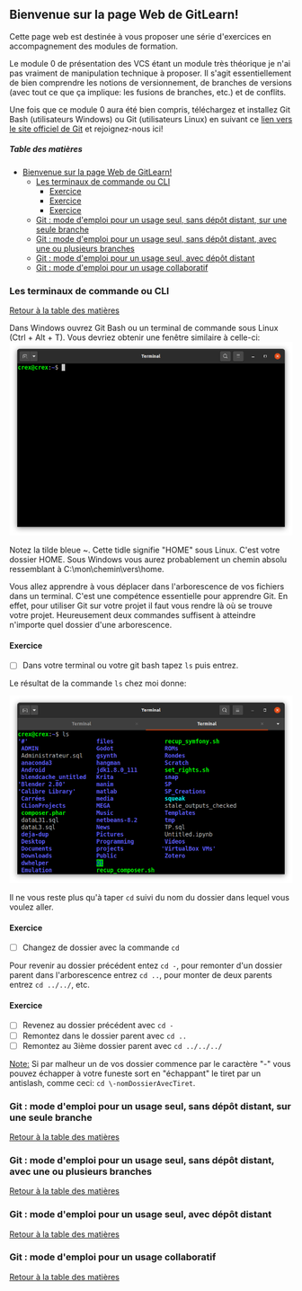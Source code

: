 ## Bienvenue sur la page Web de GitLearn!

Cette page web est destinée à vous proposer une série d'exercices en accompagnement des modules de formation.

Le module 0 de présentation des VCS étant un module très théorique je n'ai pas vraiment de manipulation technique à proposer. Il s'agit essentiellement de bien comprendre les notions de versionnement, de branches de versions (avec tout ce que ça implique: les fusions de branches, etc.) et de conflits.

Une fois que ce module 0 aura été bien compris, téléchargez et installez Git Bash (utilisateurs Windows) ou Git (utilisateurs Linux) en suivant ce [lien vers le site officiel de Git](https://git-scm.com/) et rejoignez-nous ici!


##### Table des matières
- [Bienvenue sur la page Web de GitLearn!](#bienvenue-sur-la-page-web-de-gitlearn-)
  * [Les terminaux de commande ou CLI](#les-terminaux-de-commande-ou-cli)
    + [Exercice](#exercice)
    + [Exercice](#exercice-1)
    + [Exercice](#exercice-2)
  * [Git : mode d'emploi pour un usage seul, sans dépôt distant, sur une seule branche](#git---mode-d-emploi-pour-un-usage-seul--sans-d-p-t-distant--sur-une-seule-branche)
  * [Git : mode d'emploi pour un usage seul, sans dépôt distant, avec une ou plusieurs branches](#git---mode-d-emploi-pour-un-usage-seul--sans-d-p-t-distant--avec-une-ou-plusieurs-branches)
  * [Git : mode d'emploi pour un usage seul, avec dépôt distant](#git---mode-d-emploi-pour-un-usage-seul--avec-d-p-t-distant)
  * [Git : mode d'emploi pour un usage collaboratif](#git---mode-d-emploi-pour-un-usage-collaboratif)


<!-- ======================================================================= -->
<!--                              Module 0-1                                 -->
<!-- ======================================================================= -->
### Les terminaux de commande ou CLI <a name="les-terminaux-de-commande-ou-cli"></a>
[Retour à la table des matières](#bienvenue-sur-la-page-web-de-gitlearn-)

Dans Windows ouvrez Git Bash ou un terminal de commande sous Linux (Ctrl + Alt + T). Vous devriez obtenir une fenêtre similaire à celle-ci:
![GitBash1](./images/interlude/gitBash1.png)

Notez la tilde bleue ~. Cette tidle signifie "HOME" sous Linux. C'est votre dossier HOME. Sous Windows vous aurez probablement un chemin absolu ressemblant à C:\mon\chemin\vers\home.

Vous allez apprendre à vous déplacer dans l'arborescence de vos fichiers dans un terminal. C'est une compétence essentielle pour apprendre Git. En effet, pour utiliser Git sur votre projet il faut vous rendre là où se trouve votre projet. Heureusement deux commandes suffisent à atteindre n'importe quel dossier d'une arborescence.

#### Exercice <a name="exercice"></a>

- [ ] Dans votre terminal ou votre git bash tapez `ls` puis entrez.

Le résultat de la commande `ls` chez moi donne:

![GitBash2](./images/interlude/gitBash2.png)

Il ne vous reste plus qu'à taper `cd` suivi du nom du dossier dans lequel vous voulez aller.

#### Exercice <a name="exercice-1"></a>

- [ ] Changez de dossier avec la commande `cd`

Pour revenir au dossier précédent entez `cd -`, pour remonter d'un dossier parent dans l'arborescence entrez `cd ..`, pour monter de deux parents entrez `cd ../../`, etc.

#### Exercice <a name="exercice-2"></a>

- [ ] Revenez au dossier précédent avec `cd -`
- [ ] Remontez dans le dossier parent avec `cd ..`
- [ ] Remontez au 3ième dossier parent avec `cd ../../../`

<ins>Note:</ins> Si par malheur un de vos dossier commence par le caractère "-" vous pouvez échapper à votre funeste sort en "échappant" le tiret par un antislash, comme ceci: `cd \-nomDossierAvecTiret`.




<!-- ======================================================================= -->
<!--                                Module 1                                 -->
<!-- ======================================================================= -->
### Git : mode d'emploi pour un usage seul, sans dépôt distant, sur une seule branche <a name="git---mode-d-emploi-pour-un-usage-seul--sans-d-p-t-distant--sur-une-seule-branche"></a>
[Retour à la table des matières](#bienvenue-sur-la-page-web-de-gitlearn-)







<!-- ======================================================================= -->
<!--                                Module 2                                 -->
<!-- ======================================================================= -->
### Git : mode d'emploi pour un usage seul, sans dépôt distant, avec une ou plusieurs branches
[Retour à la table des matières](#bienvenue-sur-la-page-web-de-gitlearn-)







<!-- ======================================================================= -->
<!--                                Module 3                                 -->
<!-- ======================================================================= -->
### Git : mode d'emploi pour un usage seul, avec dépôt distant
[Retour à la table des matières](#bienvenue-sur-la-page-web-de-gitlearn-)







<!-- ======================================================================= -->
<!--                                Module 4                                 -->
<!-- ======================================================================= -->
### Git : mode d'emploi pour un usage collaboratif
[Retour à la table des matières](#bienvenue-sur-la-page-web-de-gitlearn-)
